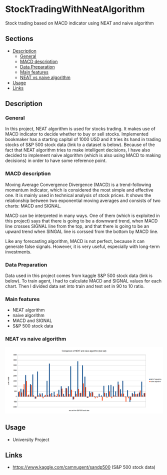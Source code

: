 # StockTradingWithNeatAlgorithm
 Stock trading based on MACD indicator using NEAT and naive algorithm

## Sections

 - [Description](#description)
	 - [General](#general)
	 - [MACD description](#MACD-description)
	 - [Data Preparation](#data-preparation)
	 - [Main features](#main-features)
	 - [NEAT vs naive algorithm](#NEAT-vs-naive-algorithm)
 - [Usage](#usage)
 - [Links](#links)


## Description

### General
In this project, NEAT algorithm is used for stocks trading. It makes use of MACD indicator to decide whether to buy or sell stocks. Implemented bookmaker has a starting capital of 1000 USD and it tries its hand in trading stocks of S&P 500 stock data (link to a dataset is below). Because of the fact that NEAT algorithm tries to make intelligent decisions, I have also decided to implement naive algorithm (which is also using MACD to making decisions) in order to have some reference point.

### MACD description
Moving Average Convergence Divergence (MACD) is a trend-following momentum indicator, which is considered the most simple and effective one. It is mainly used in technical analysis of stock prices. It shows the relationship between two exponential moving averages and consists of two charts: MACD and SIGNAL.

MACD can be interpreted in many ways. One of them (which is exploited in this project) says that there is going to be a downward trend, when MACD line crosses SIGNAL line from the top, and that there is going to be an upward trend when SINGAL line is corssed from the bottom by MACD line.

Like any forecasting algorithm, MACD is not perfect, because it can generate false signals. However, it is very useful, especially with long-term investments.


### Data Preparation
Data used in this project comes from kaggle S&P 500 stock data (link is below). To train agent, I had to calculate MACD and SIGNAL values for each chart. Then I divided data set into train and test set in 90 to 10 ratio.


### Main features
  - NEAT algorithm
  - naive algorithm
  - MACD and SIGNAL
  - S&P 500 stock data

### NEAT vs naive algorithm
![comparison](images/comparison_chart_1.png "Comparison")

## Usage
 - University Project

## Links
 - https://www.kaggle.com/camnugent/sandp500 (S&P 500 stock data)
